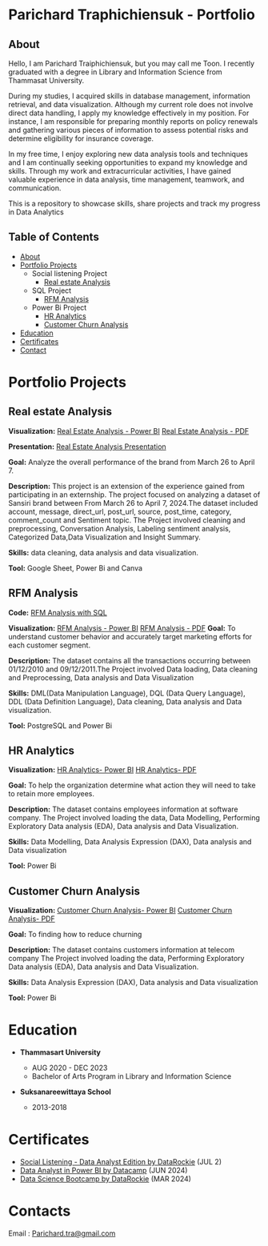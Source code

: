 # Parichard Traphichiensuk - Portfolio

## About 

Hello, I am Parichard Traiphichiensuk, but you may call me Toon. I recently graduated with a degree in Library and Information Science from Thammasat University.

During my studies, I acquired skills in database management, information retrieval, and data visualization. Although my current role does not involve direct data handling, 
I apply my knowledge effectively in my position. For instance, I am responsible for preparing monthly reports on policy renewals and gathering various pieces of information 
to assess potential risks and determine eligibility for insurance coverage.

In my free time, I enjoy exploring new data analysis tools and techniques and I am continually seeking opportunities to expand my knowledge and skills. 
Through my work and extracurricular activities, I have gained valuable experience in data analysis, time management, teamwork, and communication.

This is a repository to showcase skills, share projects and track my progress in Data Analytics 


## Table of Contents 

- [About](https://github.com/ParichardTrai/Portfolio/blob/main/About_me.md#about)
- [Portfolio Projects](https://github.com/ParichardTrai/Portfolio/blob/main/About_me.md#Portfolio-Projects)
  - Social listening Project
    - [Real estate Analysis](https://github.com/ParichardTrai/Portfolio/blob/main/About_me.md#Real-estate-Analysis)
  - SQL Project
    - [RFM Analysis](https://github.com/ParichardTrai/Portfolio/blob/main/About_me.md#RFM-Analysis)
  - Power Bi Project
    - [HR Analytics](https://github.com/ParichardTrai/Portfolio/blob/main/About_me.md#HR-Analytics)
    - [Customer Churn Analysis](https://github.com/ParichardTrai/Portfolio/blob/main/About_me.md#Customer-Churn-Analysis)
- [Education](https://github.com/ParichardTrai/Portfolio/blob/main/About_me.md#Education)
- [Certificates](https://github.com/ParichardTrai/Portfolio/blob/main/About_me.md#Certificates)
- [Contact](https://github.com/ParichardTrai/Portfolio/blob/main/About_me.md#Contact)
    
# Portfolio Projects

## Real estate Analysis 

**Visualization:** [Real Estate Analysis - Power BI](https://github.com/ParichardTrai/Portfolio/blob/main/project/Real%20Estate%20Analysis.pbix)
[Real Estate Analysis - PDF](https://github.com/ParichardTrai/Portfolio/blob/main/project/Real%20Estate%20Analysis.pdf)

**Presentation:** [Real Estate Analysis Presentation](https://github.com/ParichardTrai/Portfolio/blob/main/project/Real%20Estate%20Analysis%20Presentation.pdf)

**Goal:** Analyze the overall performance of the brand from March 26 to April 7.

**Description:** This project is an extension of the experience gained from participating in an externship.
The project focused on analyzing a dataset of Sansiri brand between From March 26 to April 7, 2024.The dataset included 
account, message, direct_url,	post_url,	source,	post_time,	category,	comment_count and	Sentiment	topic. The Project involved
cleaning and preprocessing, Conversation Analysis, Labeling sentiment analysis, Categorized Data,Data Visualization and Insight Summary.

**Skills:** data cleaning, data analysis and data visualization.

**Tool:** Google Sheet, Power Bi and Canva

## RFM Analysis 

**Code:** [RFM Analysis with SQL](https://github.com/ParichardTrai/Portfolio/blob/main/project/RFM%20Analysis%20with%20SQL.md)

**Visualization:** [RFM Analysis - Power BI](https://github.com/ParichardTrai/Portfolio/blob/main/project/RFM%20Analysis.pbix)
[RFM Analysis - PDF](https://github.com/ParichardTrai/Portfolio/blob/main/project/RFM%20Analysis.pdf)
**Goal:**  To understand customer behavior and accurately target marketing efforts for each customer segment.

**Description:** The dataset contains all the transactions occurring between 01/12/2010 and 09/12/2011.The Project involved
Data loading, Data cleaning and Preprocessing, Data analysis and Data Visualization

**Skills:**  DML(Data Manipulation Language), DQL (Data Query Language), DDL (Data Definition Language),
Data cleaning, Data analysis and Data visualization.

**Tool:** PostgreSQL and Power Bi 


## HR Analytics 

**Visualization:** [HR Analytics- Power BI](https://github.com/ParichardTrai/Portfolio/blob/main/project/HR%20Analytic.pbix)
[HR Analytics- PDF](https://github.com/ParichardTrai/Portfolio/blob/main/project/HR%20Analytic.pdf)

**Goal:**  To help the organization determine what action they will need to take to retain more employees.

**Description:** The dataset contains employees information at software company. The Project involved loading the data, 
Data Modelling, Performing Exploratory Data analysis (EDA), Data analysis and Data Visualization.

**Skills:**  Data Modelling, Data Analysis Expression (DAX),  Data analysis and Data visualization

**Tool:** Power Bi 

## Customer Churn Analysis

**Visualization:** [Customer Churn Analysis- Power BI](https://github.com/ParichardTrai/Portfolio/blob/main/project/Customer%20Churn%20Analysis.pbix)
[Customer Churn Analysis- PDF](https://github.com/ParichardTrai/Portfolio/blob/main/project/Customer%20Churn%20Analysis.pdf)

**Goal:** To finding how to reduce churning 

**Description:** The dataset contains customers information at telecom company The Project involved loading the data, 
Performing Exploratory Data analysis (EDA), Data analysis and Data Visualization.

**Skills:**  Data Analysis Expression (DAX),  Data analysis and Data visualization

**Tool:** Power Bi 

# Education
- **Thammasart University**
  - AUG 2020 - DEC 2023
  - Bachelor of Arts Program in Library and Information Science
  
- **Suksanareewittaya School**
  - 2013-2018

# Certificates
- [Social Listening - Data Analyst Edition by DataRockie](https://github.com/ParichardTrai/Portfolio/blob/main/Certificates/Socail%20listening%20data%20analyst%20edition.pdf) (JUL 2)
- [Data Analyst in Power BI by Datacamp](https://github.com/ParichardTrai/Portfolio/blob/main/Certificates/Data%20Analyst%20in%20Power%20BI%20by%20Datacamp.pdf) (JUN 2024)
- [Data Science Bootcamp by DataRockie](https://github.com/ParichardTrai/Portfolio/blob/main/Certificates/Data%20Science%20Bootcamp%20by%20DataRockie.png)  (MAR 2024)
  

  
# Contacts
Email : Parichard.tra@gmail.com


